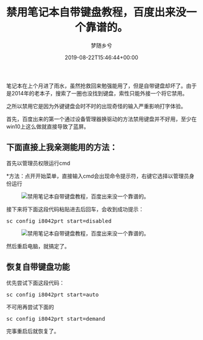 ﻿---
title: 禁用笔记本自带键盘教程，百度出来没一个靠谱的。
author: 梦随乡兮
type: post
date: 2019-08-22T15:46:44+00:00
url: /bijibenjianpan.html
featured_image: https://imsxx.com/wp-content/uploads/2019/08/17e5e54d74ceb0.png
zrz_credit_add:
  - 1
views:
  - 1049
like:
  - 1
b2_post_reading_role:
  - none
b2_vote:
  - 'a:2:{s:2:"up";i:0;s:4:"down";i:0;}'
categories:
  - 笔记
tags:
  - win10
  - 禁用
  - 笔记本
  - 键盘

slug: "bijibenjianpan"
---
笔记本在上个月进了雨水，虽然抢救回来勉强能用了，但是自带键盘却坏了。由于是2014年的老本子，搜索了一圈也没找到键盘，索性只能外接一个将它禁用。

之所以禁用它是因为外键键盘会时不时的出现奇怪的输入严重影响打字体验。

首先，百度出来的第一个通过设备管理器换驱动的方法禁用键盘并不好用，至少在win10上这么做就直接导致了蓝屏。

## 下面直接上我亲测能用的方法：

首先以管理员权限运行cmd

*方法：点开开始菜单，直接输入cmd会出现命令提示符，右键它选择以管理员身份运行<figure id="117" class="content-img-box">

<img decoding="async" id="B8C5A2AA" class="po-img-big" src="https://imsxx.com/wp-content/uploads/2019/08/17e5e54d74ceb0.png" alt="禁用笔记本自带键盘教程，百度出来没一个靠谱的。" /> <figcaption class="addDesn"></figcaption></figure> 

接下来将下面这段代码粘贴进去后回车，会收到成功提示：

<pre class="ql-syntax" spellcheck="false"><span class="hljs-attribute">sc</span> config i8042prt start=disabled
</pre><figure id="118" class="content-img-box">

<img decoding="async" id="D14AD4C5" class="po-img-big" src="https://imsxx.com/wp-content/uploads/2019/08/198edb95853ae1.png" alt="禁用笔记本自带键盘教程，百度出来没一个靠谱的。" /> <figcaption class="addDesn"></figcaption></figure> 

然后重启电脑，就搞定了。

## 恢复自带键盘功能

优先尝试下面这段代码：

<pre class="ql-syntax" spellcheck="false">sc config i8042prt <span class="hljs-keyword">start</span>=<span class="hljs-keyword">auto</span>
</pre>

不可用再尝试下面的

<pre class="ql-syntax" spellcheck="false">sc config i8042prt <span class="hljs-keyword">start</span>=<span class="hljs-keyword">demand</span>
</pre>

完事重启后就恢复了。

